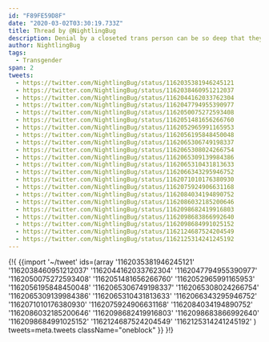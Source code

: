 ```yaml
---
id: "F89FE59D8F"
date: "2020-03-02T03:30:19.733Z"
title: Thread by @NightlingBug
description: Denial by a closeted trans person can be so deep that they thoroughly believe they are cisgender.
author: NightlingBug
tags:
  - Transgender
span: 2
tweets:
  - https://twitter.com/NightlingBug/status/1162035381946245121
  - https://twitter.com/NightlingBug/status/1162038460951212037
  - https://twitter.com/NightlingBug/status/1162044162033762304
  - https://twitter.com/NightlingBug/status/1162047794955390977
  - https://twitter.com/NightlingBug/status/1162050075272593408
  - https://twitter.com/NightlingBug/status/1162051481656266760
  - https://twitter.com/NightlingBug/status/1162052965991165953
  - https://twitter.com/NightlingBug/status/1162056195848450048
  - https://twitter.com/NightlingBug/status/1162065306749198337
  - https://twitter.com/NightlingBug/status/1162065308024266754
  - https://twitter.com/NightlingBug/status/1162065309139984386
  - https://twitter.com/NightlingBug/status/1162065310431813633
  - https://twitter.com/NightlingBug/status/1162066343295946752
  - https://twitter.com/NightlingBug/status/1162071010176380930
  - https://twitter.com/NightlingBug/status/1162075924906631168
  - https://twitter.com/NightlingBug/status/1162084034194890752
  - https://twitter.com/NightlingBug/status/1162086032185200646
  - https://twitter.com/NightlingBug/status/1162098682419916803
  - https://twitter.com/NightlingBug/status/1162098683866992640
  - https://twitter.com/NightlingBug/status/1162098684991025152
  - https://twitter.com/NightlingBug/status/1162124687524204549
  - https://twitter.com/NightlingBug/status/1162125314241245192
---
```

{!{ {{import '~/tweet' ids=(array
  '1162035381946245121'
  '1162038460951212037'
  '1162044162033762304'
  '1162047794955390977'
  '1162050075272593408'
  '1162051481656266760'
  '1162052965991165953'
  '1162056195848450048'
  '1162065306749198337'
  '1162065308024266754'
  '1162065309139984386'
  '1162065310431813633'
  '1162066343295946752'
  '1162071010176380930'
  '1162075924906631168'
  '1162084034194890752'
  '1162086032185200646'
  '1162098682419916803'
  '1162098683866992640'
  '1162098684991025152'
  '1162124687524204549'
  '1162125314241245192'
) tweets=meta.tweets className="oneblock" }} }!}

